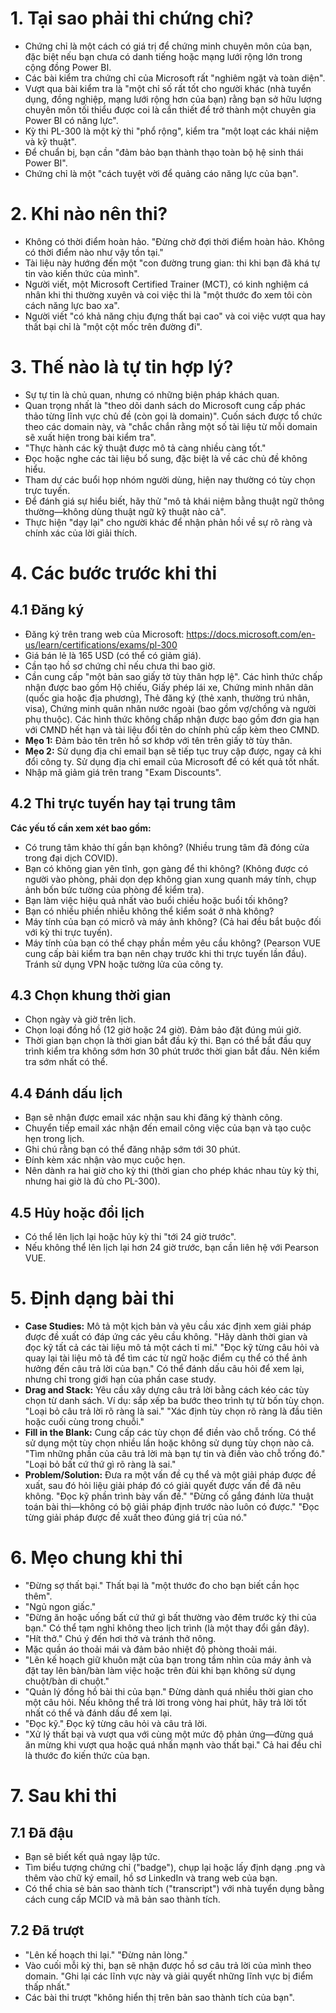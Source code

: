 # 1. Tại sao phải thi chứng chỉ?
- Chứng chỉ là một cách có giá trị để chứng minh chuyên môn của bạn, đặc biệt nếu bạn chưa có danh tiếng hoặc mạng lưới rộng lớn trong cộng đồng Power BI.
- Các bài kiểm tra chứng chỉ của Microsoft rất "nghiêm ngặt và toàn diện".
- Vượt qua bài kiểm tra là "một chỉ số rất tốt cho người khác (nhà tuyển dụng, đồng nghiệp, mạng lưới rộng hơn của bạn) rằng bạn sở hữu lượng chuyên môn tối thiểu được coi là cần thiết để trở thành một chuyên gia Power BI có năng lực".
- Kỳ thi PL-300 là một kỳ thi "phổ rộng", kiểm tra "một loạt các khái niệm và kỹ thuật".
- Để chuẩn bị, bạn cần "đảm bảo bạn thành thạo toàn bộ hệ sinh thái Power BI".
- Chứng chỉ là một "cách tuyệt vời để quảng cáo năng lực của bạn".
# 2. Khi nào nên thi?
- Không có thời điểm hoàn hảo. "Đừng chờ đợi thời điểm hoàn hảo. Không có thời điểm nào như vậy tồn tại."
- Tài liệu này hướng đến một "con đường trung gian: thi khi bạn đã khá tự tin vào kiến thức của mình".
- Người viết, một Microsoft Certified Trainer (MCT), có kinh nghiệm cá nhân khi thi thường xuyên và coi việc thi là "một thước đo xem tôi còn cách năng lực bao xa".
- Người viết "có khả năng chịu đựng thất bại cao" và coi việc vượt qua hay thất bại chỉ là "một cột mốc trên đường đi".
# 3. Thế nào là tự tin hợp lý?
- Sự tự tin là chủ quan, nhưng có những biện pháp khách quan.
- Quan trọng nhất là "theo dõi danh sách do Microsoft cung cấp phác thảo từng lĩnh vực chủ đề (còn gọi là domain)". Cuốn sách được tổ chức theo các domain này, và "chắc chắn rằng một số tài liệu từ mỗi domain sẽ xuất hiện trong bài kiểm tra".
- "Thực hành các kỹ thuật được mô tả càng nhiều càng tốt."
- Đọc hoặc nghe các tài liệu bổ sung, đặc biệt là về các chủ đề không hiểu.
- Tham dự các buổi họp nhóm người dùng, hiện nay thường có tùy chọn trực tuyến.
- Để đánh giá sự hiểu biết, hãy thử "mô tả khái niệm bằng thuật ngữ thông thường—không dùng thuật ngữ kỹ thuật nào cả".
- Thực hiện "dạy lại" cho người khác để nhận phản hồi về sự rõ ràng và chính xác của lời giải thích.
# 4. Các bước trước khi thi
## 4.1 Đăng ký
- Đăng ký trên trang web của Microsoft: https://docs.microsoft.com/en-us/learn/certifications/exams/pl-300
- Giá bán lẻ là 165 USD (có thể có giảm giá).
- Cần tạo hồ sơ chứng chỉ nếu chưa thi bao giờ.
- Cần cung cấp "một bản sao giấy tờ tùy thân hợp lệ". Các hình thức chấp nhận được bao gồm Hộ chiếu, Giấy phép lái xe, Chứng minh nhân dân (quốc gia hoặc địa phương), Thẻ đăng ký (thẻ xanh, thường trú nhân, visa), Chứng minh quân nhân nước ngoài (bao gồm vợ/chồng và người phụ thuộc). Các hình thức không chấp nhận được bao gồm đơn gia hạn với CMND hết hạn và tài liệu đổi tên do chính phủ cấp kèm theo CMND.
- **Mẹo 1:** Đảm bảo tên trên hồ sơ khớp với tên trên giấy tờ tùy thân.
- **Mẹo 2:** Sử dụng địa chỉ email bạn sẽ tiếp tục truy cập được, ngay cả khi đổi công ty. Sử dụng địa chỉ email của Microsoft để có kết quả tốt nhất.
- Nhập mã giảm giá trên trang "Exam Discounts".
## 4.2 Thi trực tuyến hay tại trung tâm
**Các yếu tố cần xem xét bao gồm:**
- Có trung tâm khảo thí gần bạn không? (Nhiều trung tâm đã đóng cửa trong đại dịch COVID).
- Bạn có không gian yên tĩnh, gọn gàng để thi không? (Không được có người vào phòng, phải dọn dẹp không gian xung quanh máy tính, chụp ảnh bốn bức tường của phòng để kiểm tra).
- Bạn làm việc hiệu quả nhất vào buổi chiều hoặc buổi tối không?
- Bạn có nhiều phiền nhiễu không thể kiểm soát ở nhà không?
- Máy tính của bạn có micrô và máy ảnh không? (Cả hai đều bắt buộc đối với kỳ thi trực tuyến).
- Máy tính của bạn có thể chạy phần mềm yêu cầu không? (Pearson VUE cung cấp bài kiểm tra bạn nên chạy trước khi thi trực tuyến lần đầu). Tránh sử dụng VPN hoặc tường lửa của công ty.
## 4.3 Chọn khung thời gian
- Chọn ngày và giờ trên lịch.
- Chọn loại đồng hồ (12 giờ hoặc 24 giờ). Đảm bảo đặt đúng múi giờ.
- Thời gian bạn chọn là thời gian bắt đầu kỳ thi. Bạn có thể bắt đầu quy trình kiểm tra không sớm hơn 30 phút trước thời gian bắt đầu. Nên kiểm tra sớm nhất có thể.
## 4.4 Đánh dấu lịch
- Bạn sẽ nhận được email xác nhận sau khi đăng ký thành công.
- Chuyển tiếp email xác nhận đến email công việc của bạn và tạo cuộc hẹn trong lịch.
- Ghi chú rằng bạn có thể đăng nhập sớm tới 30 phút.
- Đính kèm xác nhận vào mục cuộc hẹn.
- Nên dành ra hai giờ cho kỳ thi (thời gian cho phép khác nhau tùy kỳ thi, nhưng hai giờ là đủ cho PL-300).
## 4.5 Hủy hoặc đổi lịch
- Có thể lên lịch lại hoặc hủy kỳ thi "tới 24 giờ trước".
- Nếu không thể lên lịch lại hơn 24 giờ trước, bạn cần liên hệ với Pearson VUE.

# 5. Định dạng bài thi
- **Case Studies:** Mô tả một kịch bản và yêu cầu xác định xem giải pháp được đề xuất có đáp ứng các yêu cầu không. "Hãy dành thời gian và đọc kỹ tất cả các tài liệu mô tả một cách tỉ mỉ." "Đọc kỹ từng câu hỏi và quay lại tài liệu mô tả để tìm các từ ngữ hoặc điểm cụ thể có thể ảnh hưởng đến câu trả lời của bạn." Có thể đánh dấu câu hỏi để xem lại, nhưng chỉ trong giới hạn của phần case study.
- **Drag and Stack:** Yêu cầu xây dựng câu trả lời bằng cách kéo các tùy chọn từ danh sách. Ví dụ: sắp xếp ba bước theo trình tự từ bốn tùy chọn. "Loại bỏ câu trả lời rõ ràng là sai." "Xác định tùy chọn rõ ràng là đầu tiên hoặc cuối cùng trong chuỗi."
- **Fill in the Blank:** Cung cấp các tùy chọn để điền vào chỗ trống. Có thể sử dụng một tùy chọn nhiều lần hoặc không sử dụng tùy chọn nào cả. "Tìm những phần của câu trả lời mà bạn tự tin và điền vào chỗ trống đó." "Loại bỏ bất cứ thứ gì rõ ràng là sai."
- **Problem/Solution:** Đưa ra một vấn đề cụ thể và một giải pháp được đề xuất, sau đó hỏi liệu giải pháp đó có giải quyết được vấn đề đã nêu không. "Đọc kỹ phần trình bày vấn đề." "Đừng cố gắng đánh lừa thuật toán bài thi—không có bộ giải pháp định trước nào luôn có được." "Đọc từng giải pháp được đề xuất theo đúng giá trị của nó."
# 6. Mẹo chung khi thi
- "Đừng sợ thất bại." Thất bại là "một thước đo cho bạn biết cần học thêm".
- "Ngủ ngon giấc."
- "Đừng ăn hoặc uống bất cứ thứ gì bất thường vào đêm trước kỳ thi của bạn." Có thể tạm nghỉ không theo lịch trình (là một thay đổi gần đây).
- "Hít thở." Chú ý đến hơi thở và tránh thở nông.
- Mặc quần áo thoải mái và đảm bảo nhiệt độ phòng thoải mái.
- "Lên kế hoạch giữ khuôn mặt của bạn trong tầm nhìn của máy ảnh và đặt tay lên bàn/bàn làm việc hoặc trên đùi khi bạn không sử dụng chuột/bàn di chuột."
- "Quản lý đồng hồ bài thi của bạn." Đừng dành quá nhiều thời gian cho một câu hỏi. Nếu không thể trả lời trong vòng hai phút, hãy trả lời tốt nhất có thể và đánh dấu để xem lại.
- "Đọc kỹ." Đọc kỹ từng câu hỏi và câu trả lời.
- "Xử lý thất bại và vượt qua với cùng một mức độ phản ứng—đừng quá ăn mừng khi vượt qua hoặc quá nhấn mạnh vào thất bại." Cả hai đều chỉ là thước đo kiến thức của bạn.
# 7. Sau khi thi
## 7.1 Đã đậu
- Bạn sẽ biết kết quả ngay lập tức.
- Tìm biểu tượng chứng chỉ ("badge"), chụp lại hoặc lấy định dạng .png và thêm vào chữ ký email, hồ sơ LinkedIn và trang web của bạn.
- Có thể chia sẻ bản sao thành tích ("transcript") với nhà tuyển dụng bằng cách cung cấp MCID và mã bản sao thành tích.
## 7.2 Đã trượt
- "Lên kế hoạch thi lại." "Đừng nản lòng."
- Vào cuối mỗi kỳ thi, bạn sẽ nhận được hồ sơ câu trả lời của mình theo domain. "Ghi lại các lĩnh vực này và giải quyết những lĩnh vực bị điểm thấp nhất."
- Các bài thi trượt "không hiển thị trên bản sao thành tích của bạn".
